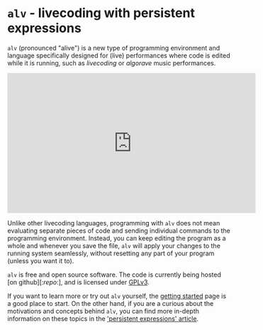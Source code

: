 # `alv` - livecoding with persistent expressions

`alv` (pronounced "alive") is a new type of programming environment and
language specifically designed for (live) performances where code is edited
while it is running, such as *livecoding* or *algorave* music performances.

<iframe class="embed" width="560" height="315" frameborder="0"
  allow="accelerometer; gyroscope; picture-in-picture" allowfullscreen
  src="https://www.youtube.com/embed/videoseries?list=PLYgrt2AlWlvTSSkO529BRSjVqHtbGWnM4"
></iframe>

Unlike other livecoding languages, programming with `alv` does not mean
evaluating separate pieces of code and sending individual commands to the
programming environment. Instead, you can keep editing the program as a whole
and whenever you save the file, `alv` will apply your changes to the running
system seamlessly, without resetting any part of your program (unless you want
it to).

`alv` is free and open source software. The code is currently being hosted
[on github][:*repo*:], and is licensed under [GPLv3][license].

If you want to learn more or try out `alv` yourself, the
[getting started][guide] page is a good place to start. On the other hand, if
you are a curious about the motivations and concepts behind `alv`, you can find
more in-depth information on these topics in the
['persistent expressions' article][rationale].

[guide]: guide/getting-started-guide.html
[rationale]: https://s-ol.nu/alivecoding
[license]: https://github.com/s-ol/alive/blob/master/LICENSE
